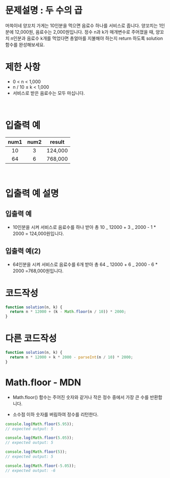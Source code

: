 # 문제설명 : 두 수의 곱

머쓱이네 양꼬치 가게는 10인분을 먹으면 음료수 하나를 서비스로 줍니다. 양꼬치는 1인분에 12,000원, 음료수는 2,000원입니다. 정수 n과 k가 매개변수로 주어졌을 때, 양꼬치 n인분과 음료수 k개를 먹었다면 총얼마를 지불해야 하는지 return 하도록 solution 함수를 완성해보세요.
<br />

# 제한 사항

- 0 < n < 1,000
- n / 10 ≤ k < 1,000
- 서비스로 받은 음료수는 모두 마십니다.

<br />

# 입출력 예

| num1 | num2 | result  |
| :--: | :--: | :-----: |
|  10  |  3   | 124,000 |
|  64  |  6   | 768,000 |

<br />

# 입출력 예 설명

## 입출력 예

- 10인분을 시켜 서비스로 음료수를 하나 받아 총 10 _ 12000 + 3 _ 2000 - 1 \* 2000 = 124,000원입니다.

## 입출력 예(2)

- 64인분을 시켜 서비스로 음료수를 6개 받아 총 64 _ 12000 + 6 _ 2000 - 6 \* 2000 =768,000원입니다.

# 코드작성

```js
function solution(n, k) {
  return n * 12000 + (k - Math.floor(n / 10)) * 2000;
}
```

# 다른 코드작성

```js
function solution(n, k) {
  return n * 12000 + k * 2000 - parseInt(n / 10) * 2000;
}
```

# Math.floor - MDN

- Math.floor() 함수는 주어진 숫자와 같거나 작은 정수 중에서 가장 큰 수를 반환합니다.

- 소수점 이하 숫자를 버림하여 정수를 리턴한다.

```js
console.log(Math.floor(5.95));
// expected output: 5

console.log(Math.floor(5.05));
// expected output: 5

console.log(Math.floor(5));
// expected output: 5

console.log(Math.floor(-5.05));
// expected output: -6
```
